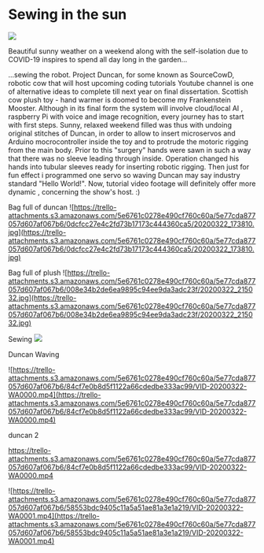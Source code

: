 # Sewing in the sun

![](https://trello-attachments.s3.amazonaws.com/5e6761c0278e490cf760c60a/5e77cda877057d607af067b6/ec9c37a5ab823ee9e57f7f07766af5d5/VID-20200322-WA0000_1.gif)

Beautiful sunny weather on a weekend along with the self-isolation due to COVID-19 inspires to spend all day long in the garden... 

...sewing the robot. 
Project Duncan, for some known as SourceCowD, robotic cow that will host upcoming coding tutorials Youtube channel is one of alternative ideas to complete till next year on final dissertation. Scottish cow plush toy - hand warmer is doomed to become my Frankenstein Mooster. Although in its final form the system will involve cloud/local AI , raspberry Pi with voice and image recognition, every journey has to start with first steps. 
Sunny, relaxed weekend filled was thus with undoing original stitches of Duncan, in order to allow to insert microservos and Arduino mocrocontroller inside the toy and to protrude the motoric rigging from the main body. Prior to this "surgery" hands were sawn in such a way that there was no sleeve leading through inside. Operation changed his hands into tubular sleeves ready for inserting robotic rigging. Then just for fun effect i programmed one servo so waving Duncan may say industry standard "Hello World!". Now, tutorial video footage will  definitely offer more dynamic , concerning the show's host. :)


Bag full of duncan
![https://trello-attachments.s3.amazonaws.com/5e6761c0278e490cf760c60a/5e77cda877057d607af067b6/0dcfcc27e4c2fd73b17173c444360ca5/20200322_173810.jpg](https://trello-attachments.s3.amazonaws.com/5e6761c0278e490cf760c60a/5e77cda877057d607af067b6/0dcfcc27e4c2fd73b17173c444360ca5/20200322_173810.jpg)

Bag full of plush
![https://trello-attachments.s3.amazonaws.com/5e6761c0278e490cf760c60a/5e77cda877057d607af067b6/008e34b2de6ea9895c94ee9da3adc23f/20200322_215032.jpg](https://trello-attachments.s3.amazonaws.com/5e6761c0278e490cf760c60a/5e77cda877057d607af067b6/008e34b2de6ea9895c94ee9da3adc23f/20200322_215032.jpg)

Sewing 
![](https://trello-attachments.s3.amazonaws.com/5e6761c0278e490cf760c60a/5e77cda877057d607af067b6/1a942990c73370c6616c248388480dbc/20200322_090408.jpg)

Duncan Waving

![https://trello-attachments.s3.amazonaws.com/5e6761c0278e490cf760c60a/5e77cda877057d607af067b6/84cf7e0b8d5f1122a66cdedbe333ac99/VID-20200322-WA0000.mp4](https://trello-attachments.s3.amazonaws.com/5e6761c0278e490cf760c60a/5e77cda877057d607af067b6/84cf7e0b8d5f1122a66cdedbe333ac99/VID-20200322-WA0000.mp4)

duncan 2

https://trello-attachments.s3.amazonaws.com/5e6761c0278e490cf760c60a/5e77cda877057d607af067b6/84cf7e0b8d5f1122a66cdedbe333ac99/VID-20200322-WA0000.mp4

![https://trello-attachments.s3.amazonaws.com/5e6761c0278e490cf760c60a/5e77cda877057d607af067b6/58553bdc9405c11a5a51ae81a3e1a219/VID-20200322-WA0001.mp4](https://trello-attachments.s3.amazonaws.com/5e6761c0278e490cf760c60a/5e77cda877057d607af067b6/58553bdc9405c11a5a51ae81a3e1a219/VID-20200322-WA0001.mp4)

